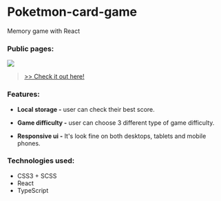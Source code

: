 # Poketmon-card-game

Memory game with React

### Public pages:
![](https://storage.jcheyoon.com/poketmon-card.gif)


> [>> Check it out here!](/)
### Features:
- **Local storage -**
user can check their best score.

- **Game difficulty -**
user can choose 3 different type of game difficulty.

- **Responsive ui -**
It's look fine on both desktops, tablets and mobile phones.

### Technologies used:

- CSS3 + SCSS
- React
- TypeScript